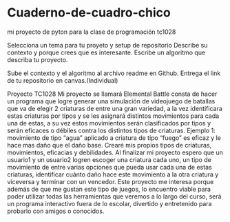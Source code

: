 # Cuaderno-de-cuadro-chico
mi proyecto de pyton para la clase de programación tc1028

Selecciona un tema para tu proyeto y setup de repositorio
Describe su contexto y porque crees que es interesante. Escribe un algoritmo que describa tu proyecto.

Sube el contexto y el algoritmo al archivo readme en Github. Entrega el link de tu repositorio en canvas.(Individual)

Proyecto TC1028
Mi proyecto se llamará Elemental Battle consta de hacer un programa que logre generar una simulación de videojuego de batallas que va de elegir 2 criaturas de entre una gran variedad, a la vez identificara estas criaturas por tipos y se les asignará distintos movimientos para cada una de estas, a su vez estos movimientos serán clasificados por tipos y serán eficaces o débiles contra los distintos tipos de criaturas. Ejemplo 1: movimiento de tipo “agua” aplicado a criatura de tipo “fuego” es eficaz y le hace mas daño que el daño base. Crearé mis propios tipos de criaturas, movimientos, eficacias y debilidades. Al finalizar mi proyecto espero que un usuario1 y un usuario2 logren escoger una criatura cada uno, un tipo de movimiento de entre varias opciones que pueda usar cada una de estas criaturas, identificar cuánto daño hace este movimiento a la otra criatura y viceversa y terminar con un vencedor. 
Este proyecto me interesa porque además de que me gustan este tipo de juegos, lo encuentro viable para poder utilizar todas las herramientas que veremos a lo largo del curso, será un programa interactivo fuera de lo escolar, divertido y entretenido para probarlo con amigos o conocidos.   
